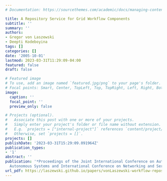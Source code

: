 ```yaml
---
# Documentation: https://sourcethemes.com/academic/docs/managing-content/

title: A Repository Service for Grid Workflow Components
subtitle: ''
summary: ''
authors:
- Gregor von Laszewski
- Deepti Kodeboyina
tags: []
categories: []
date: '2005-10-01'
lastmod: 2023-03-31T11:29:09-04:00
featured: false
draft: false

# Featured image
# To use, add an image named `featured.jpg/png` to your page's folder.
# Focal points: Smart, Center, TopLeft, Top, TopRight, Left, Right, BottomLeft, Bottom, BottomRight.
image:
  caption: ''
  focal_point: ''
  preview_only: false

# Projects (optional).
#   Associate this post with one or more of your projects.
#   Simply enter your project's folder or file name without extension.
#   E.g. `projects = ["internal-project"]` references `content/project/deep-learning/index.md`.
#   Otherwise, set `projects = []`.
projects: []
publishDate: '2023-03-31T15:29:09.091964Z'
publication_types:
- '1'
abstract: ''
publication: '*Proceedings of the Joint International Conference on Autonomic and
  Autonomous Systems and International Conference on Networking and Services*'
url_pdf: https://laszewski.github.io/papers/vonLaszewski-workflow-repository.pdf
---
```

